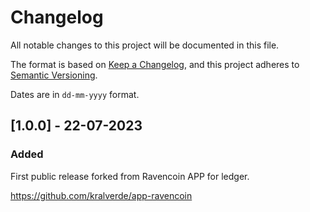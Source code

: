# Changelog

All notable changes to this project will be documented in this file.

The format is based on [Keep a Changelog](https://keepachangelog.com/en/1.0.0/),
and this project adheres to [Semantic Versioning](https://semver.org/spec/v2.0.0.html).

Dates are in `dd-mm-yyyy` format.


## [1.0.0] - 22-07-2023

### Added

First public release forked from Ravencoin APP for ledger.

https://github.com/kralverde/app-ravencoin
